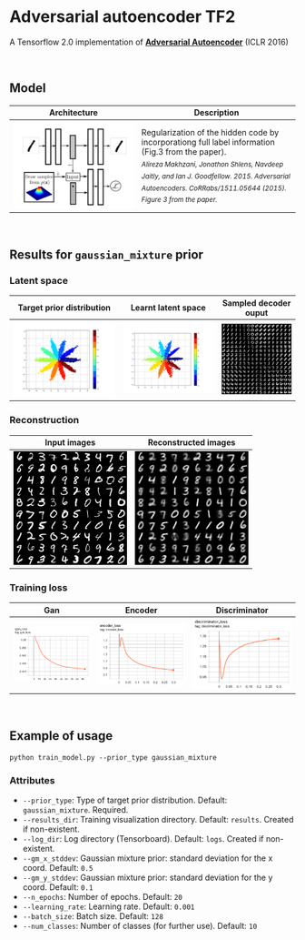 # Adversarial autoencoder TF2
A Tensorflow 2.0 implementation of __[Adversarial Autoencoder](https://arxiv.org/abs/1511.05644/)__ (ICLR 2016)

<br>

## Model
Architecture | Description
------------ | -------------
<img src="imgs/aae-fig3.png" width="800px" style="max-width:100%"> | Regularization of the hidden code by incorporationg full label information (Fig.3 from the paper).<br/> <sub>*Alireza Makhzani, Jonathon Shlens, Navdeep Jaitly, and Ian J. Goodfellow. 2015. Adversarial Autoencoders. CoRRabs/1511.05644 (2015). Figure 3 from the paper.*</sub>

<br>

## Results for `gaussian_mixture` prior

### Latent space
Target prior distribution | Learnt latent space | Sampled decoder ouput
------------ | ------------- |  ------------- 
<img src="imgs/gaussian_mixture_target_prior.png" width="300px" style="max-width:100%"> |<img src="imgs/learnt_manifold_example.png" width="300px" style="max-width:100%">| <img src="imgs/sampled_decoder_output.png" width="200px" style="max-width:100%">

### Reconstruction
Input images | Reconstructed images 
------------ | ------------- 
<img src="imgs/input_images.png" width="200px" style="max-width:100%"> |<img src="imgs/reconstruction_example.png" width="200px" style="max-width:100%">

### Training loss
Gan | Encoder | Discriminator
------------ | ------------- |  -------------
<img src="imgs/gan_loss.png" width="300px" style="max-width:100%"> | <img src="imgs/encoder_loss.png" width="300px" style="max-width:100%"> | <img src="imgs/discriminator_loss.png" width="300px" style="max-width:100%"> 

<br>

## Example of usage
```
python train_model.py --prior_type gaussian_mixture
```

### Attributes
* `--prior_type`: Type of target prior distribution. Default: `gaussian_mixture`. Required.
* `--results_dir`: Training visualization directory. Default: `results`. Created if non-existent.
* `--log_dir`: Log directory (Tensorboard). Default: `logs`. Created if non-existent.
* `--gm_x_stddev`: Gaussian mixture prior: standard deviation for the x coord. Default: `0.5`
* `--gm_y_stddev`: Gaussian mixture prior: standard deviation for the y coord. Default: `0.1`
* `--n_epochs`: Number of epochs. Default: `20`
* `--learning_rate`: Learning rate. Default: `0.001`
* `--batch_size`: Batch size. Default: `128`
* `--num_classes`: Number of classes (for further use). Default: `10`
